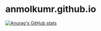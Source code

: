 # anmolkumr.github.io
[![Anurag's GitHub stats](https://github-readme-stats.vercel.app/api?username=anmolkumr)](https://github.com/anuraghazra/github-readme-stats)
